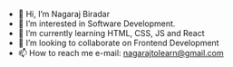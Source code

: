 - 👋 Hi, I’m Nagaraj Biradar
- 👀 I’m interested in Software Development.
- 🌱 I’m currently learning HTML, CSS, JS and React
- 💞️ I’m looking to collaborate on Frontend Development
- 📫 How to reach me e-mail: nagarajtolearn@gmail.com

<!---
nagarajtolearn/nagarajtolearn is a ✨ special ✨ repository because its `README.md` (this file) appears on your GitHub profile.
You can click the Preview link to take a look at your changes.
--->
